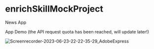 # enrichSkillMockProject
News App

App Demo (the API request quota has been reached, will update later!)

![Screenrecorder-2023-06-23-22-22-35-29_AdobeExpress](https://github.com/theKuam/enrichSkillMockProject/assets/22150126/79710ae7-6bc3-4c4a-8c26-d7e7cf79fb07)
